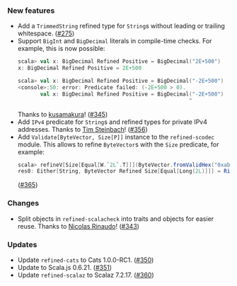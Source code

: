 ### New features

* Add a `TrimmedString` refined type for `String`s without leading or
  trailing whitespace. ([#275][#275])
* Support `BigInt` and `BigDecimal` literals in compile-time checks.
  For example, this is now possible:
  ```scala
  scala> val x: BigDecimal Refined Positive = BigDecimal("2E+500")
  x: BigDecimal Refined Positive = 2E+500

  scala> val x: BigDecimal Refined Positive = BigDecimal("-2E+500")
  <console>:50: error: Predicate failed: (-2E+500 > 0).
         val x: BigDecimal Refined Positive = BigDecimal("-2E+500")
                                                        ^
  ```
  Thanks to [kusamakura](https://github.com/kusamakura)!
  ([#345][#345])
* Add `IPv4` predicate for `String`s and refined types for private IPv4
  addresses. Thanks to [Tim Steinbach](https://github.com/NeQuissimus)!
  ([#356][#356])
* Add `Validate[ByteVector, Size[P]]` instance to the `refined-scodec`
  module. This allows to refine `ByteVector`s with the `Size` predicate,
  for example:
  ```scala
  scala> refineV[Size[Equal[W.`2L`.T]]](ByteVector.fromValidHex("0xabcd"))
  res0: Either[String, ByteVector Refined Size[Equal[Long(2L)]]] = Right(ByteVector(2 bytes, 0xabcd))
  ```
  ([#365][#365])

### Changes

* Split objects in `refined-scalacheck` into traits and objects for
  easier reuse. Thanks to [Nicolas Rinaudo](https://github.com/nrinaudo)!
  ([#343][#343])

### Updates

* Update `refined-cats` to Cats 1.0.0-RC1. ([#350][#350])
* Update to Scala.js 0.6.21. ([#351][#351])
* Update `refined-scalaz` to Scalaz 7.2.17. ([#360][#360])

[#275]: https://github.com/fthomas/refined/pull/275
[#343]: https://github.com/fthomas/refined/pull/343
[#345]: https://github.com/fthomas/refined/pull/345
[#350]: https://github.com/fthomas/refined/pull/350
[#351]: https://github.com/fthomas/refined/pull/351
[#356]: https://github.com/fthomas/refined/pull/356
[#360]: https://github.com/fthomas/refined/pull/360
[#365]: https://github.com/fthomas/refined/pull/365
